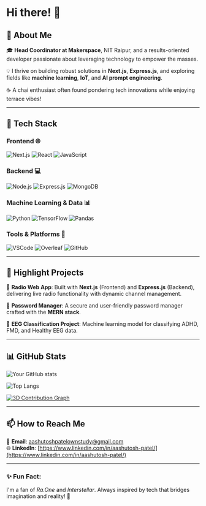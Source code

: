 # Hi there! 👋

## 🚀 About Me

🎓 **Head Coordinator at Makerspace**, NIT Raipur, and a results-oriented developer passionate about leveraging technology to empower the masses. 

💡 I thrive on building robust solutions in **Next.js**, **Express.js**, and exploring fields like **machine learning**, **IoT**, and **AI prompt engineering**.

☕ A chai enthusiast often found pondering tech innovations while enjoying terrace vibes!

---

## 🔧 Tech Stack

### **Frontend** 🌐
![Next.js](https://img.shields.io/badge/Next.js-000000?style=for-the-badge&logo=next.js&logoColor=white) ![React](https://img.shields.io/badge/React-61DAFB?style=for-the-badge&logo=react&logoColor=black) ![JavaScript](https://img.shields.io/badge/JavaScript-F7DF1E?style=for-the-badge&logo=javascript&logoColor=black) 

### **Backend** 💻
![Node.js](https://img.shields.io/badge/Node.js-339933?style=for-the-badge&logo=node.js&logoColor=white) ![Express.js](https://img.shields.io/badge/Express.js-000000?style=for-the-badge&logo=express&logoColor=white) ![MongoDB](https://img.shields.io/badge/MongoDB-47A248?style=for-the-badge&logo=mongodb&logoColor=white) 

### **Machine Learning & Data** 📊
![Python](https://img.shields.io/badge/Python-3776AB?style=for-the-badge&logo=python&logoColor=white) ![TensorFlow](https://img.shields.io/badge/TensorFlow-FF6F00?style=for-the-badge&logo=tensorflow&logoColor=white) ![Pandas](https://img.shields.io/badge/Pandas-150458?style=for-the-badge&logo=pandas&logoColor=white)

### **Tools & Platforms** 🔨
![VSCode](https://img.shields.io/badge/VSCode-0078D4?style=for-the-badge&logo=visual-studio-code&logoColor=white) ![Overleaf](https://img.shields.io/badge/Overleaf-47A141?style=for-the-badge&logo=overleaf&logoColor=white) ![GitHub](https://img.shields.io/badge/GitHub-181717?style=for-the-badge&logo=github&logoColor=white)

---

## 🌟 Highlight Projects

🎵 **Radio Web App**: Built with **Next.js** (Frontend) and **Express.js** (Backend), delivering live radio functionality with dynamic channel management.

🔐 **Password Manager**: A secure and user-friendly password manager crafted with the **MERN stack**.

🧠 **EEG Classification Project**: Machine learning model for classifying ADHD, FMD, and Healthy EEG data.

---

## 📊 GitHub Stats

![Your GitHub stats](https://github-readme-stats.vercel.app/api?username=AashuPatel&show_icons=true&theme=radical)

![Top Langs](https://github-readme-stats.vercel.app/api/top-langs/?username=AashuPatel&layout=compact&theme=radical)

[![3D Contribution Graph](https://skyline.github.com/AashuPatel/2024.png)](https://skyline.github.com/AashuPatel/2024)


---

## 📫 How to Reach Me

📩 **Email**: [aashutoshpatelownstudy@gmail.com](mailto:aashutoshpatelownstudy@gmail.com)  
🌐 **LinkedIn**: [https://www.linkedin.com/in/aashutosh-patel/](https://www.linkedin.com/in/aashutosh-patel/)

---

### ✨ Fun Fact:
I'm a fan of *Ra.One* and *Interstellar*. Always inspired by tech that bridges imagination and reality! 🚀
